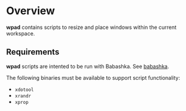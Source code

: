 # Overview

**wpad** contains scripts to resize and place windows within the current workspace. 

## Requirements

**wpad** scripts are intented to be run with Babashka. See [babashka](https://github.com/babashka/babashka).

The following binaries must be available to support script functionality:

* ```xdotool```
* ```xrandr```
* ```xprop```

